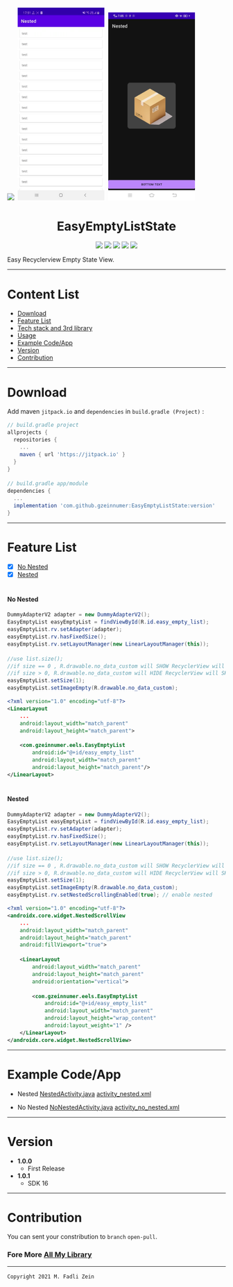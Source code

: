 <pre>
<img src="https://github.com/gzeinnumer/EasyEmptyListState/blob/master/preview/preview_1.gif" width="200"> <img src="https://github.com/gzeinnumer/EasyEmptyListState/blob/master/preview/preview_2.gif" width="200"> <img src="https://github.com/gzeinnumer/EasyEmptyListState/blob/master/preview/preview_3.jpg" width="200">
</pre>

<h1 align="center">
    EasyEmptyListState
</h1>

<p align="center">
    <a><img src="https://img.shields.io/badge/Version-1.0.1-brightgreen.svg?style=flat"></a>
    <a><img src="https://img.shields.io/badge/ID-gzeinnumer-blue.svg?style=flat"></a>
    <a><img src="https://img.shields.io/badge/Java-Suport-green?logo=java&style=flat"></a>
    <a><img src="https://img.shields.io/badge/kotlin-Suport-green?logo=kotlin&style=flat"></a>
    <a href="https://github.com/gzeinnumer"><img src="https://img.shields.io/github/followers/gzeinnumer?label=follow&style=social"></a>
    <br>
    <p>Easy Recyclerview Empty State View.</p>
</p>

---
# Content List
* [Download](#download)
* [Feature List](#feature-list)
* [Tech stack and 3rd library](#tech-stack-and-3rd-library)
* [Usage](#usage)
* [Example Code/App](#example-codeapp)
* [Version](#version)
* [Contribution](#contribution)

---
# Download
Add maven `jitpack.io` and `dependencies` in `build.gradle (Project)` :
```gradle
// build.gradle project
allprojects {
  repositories {
    ...
    maven { url 'https://jitpack.io' }
  }
}

// build.gradle app/module
dependencies {
  ...
  implementation 'com.github.gzeinnumer:EasyEmptyListState:version'
}
```

---
# Feature List

- [x] [No Nested](#NoNested)
- [x] [Nested](#Nested)

#
#### No Nested
```java
DummyAdapterV2 adapter = new DummyAdapterV2();
EasyEmptyList easyEmptyList = findViewById(R.id.easy_empty_list);
easyEmptyList.rv.setAdapter(adapter);
easyEmptyList.rv.hasFixedSize();
easyEmptyList.rv.setLayoutManager(new LinearLayoutManager(this));

//use list.size();
//if size == 0 , R.drawable.no_data_custom will SHOW RecyclerView will HIDE
//if size > 0, R.drawable.no_data_custom will HIDE RecyclerView will SHOW
easyEmptyList.setSize(1);
easyEmptyList.setImageEmpty(R.drawable.no_data_custom);
```
```xml
<?xml version="1.0" encoding="utf-8"?>
<LinearLayout
    ...
    android:layout_width="match_parent"
    android:layout_height="match_parent">

    <com.gzeinnumer.eels.EasyEmptyList
        android:id="@+id/easy_empty_list"
        android:layout_width="match_parent"
        android:layout_height="match_parent"/>
</LinearLayout>
```

#
#### Nested
```java
DummyAdapterV2 adapter = new DummyAdapterV2();
EasyEmptyList easyEmptyList = findViewById(R.id.easy_empty_list);
easyEmptyList.rv.setAdapter(adapter);
easyEmptyList.rv.hasFixedSize();
easyEmptyList.rv.setLayoutManager(new LinearLayoutManager(this));

//use list.size();
//if size == 0 , R.drawable.no_data_custom will SHOW RecyclerView will HIDE
//if size > 0, R.drawable.no_data_custom will HIDE RecyclerView will SHOW
easyEmptyList.setSize(1);
easyEmptyList.setImageEmpty(R.drawable.no_data_custom);
easyEmptyList.rv.setNestedScrollingEnabled(true); // enable nested
```

```xml
<?xml version="1.0" encoding="utf-8"?>
<androidx.core.widget.NestedScrollView
    ...
    android:layout_width="match_parent"
    android:layout_height="match_parent"
    android:fillViewport="true">

    <LinearLayout
        android:layout_width="match_parent"
        android:layout_height="match_parent"
        android:orientation="vertical">

        <com.gzeinnumer.eels.EasyEmptyList
            android:id="@+id/easy_empty_list"
            android:layout_width="match_parent"
            android:layout_height="wrap_content"
            android:layout_weight="1" />
    </LinearLayout>
</androidx.core.widget.NestedScrollView>
```

---
# Example Code/App

- Nested
[NestedActivity.java](https://github.com/gzeinnumer/EasyEmptyListState/blob/master/app/src/main/java/com/gzeinnumer/easyemptyliststate/ui/nested/NestedActivity.java)
[activity_nested.xml](https://github.com/gzeinnumer/EasyEmptyListState/blob/master/app/src/main/res/layout/activity_nested.xml)

- No Nested
[NoNestedActivity.java](https://github.com/gzeinnumer/EasyEmptyListState/blob/master/app/src/main/java/com/gzeinnumer/easyemptyliststate/ui/noNested/NoNestedActivity.java)
[activity_no_nested.xml](https://github.com/gzeinnumer/EasyEmptyListState/blob/master/app/src/main/res/layout/activity_no_nested.xml)

---
# Version
- **1.0.0**
  - First Release
- **1.0.1**
  - SDK 16

---
# Contribution
You can sent your constribution to `branch` `open-pull`.

### Fore More [All My Library](https://github.com/gzeinnumer#my-library-list)

---

```
Copyright 2021 M. Fadli Zein
```